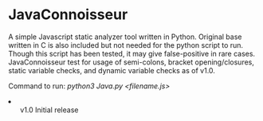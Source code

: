 # JavaConnoisseur
A simple Javascript static analyzer tool written in Python. Original base written in C is also included but not needed for the python script to run. Though this script has been tested, it may give false-positive in rare cases. 
JavaConnoisseur test for usage of semi-colons, bracket opening/closures, static variable checks, and dynamic variable checks as of v1.0.

Command to run: <i> python3 Java.py \<filename.js\> </i>

<li>
<ul>v1.0 Initial release</ul>

</li>
